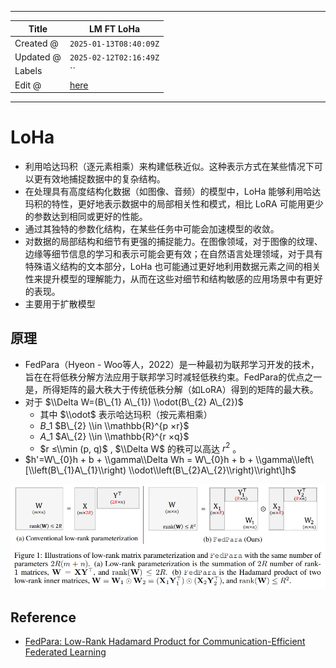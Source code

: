 -----

| Title     | LM FT LoHa                                            |
| --------- | ----------------------------------------------------- |
| Created @ | `2025-01-13T08:40:09Z`                                |
| Updated @ | `2025-02-12T02:16:49Z`                                |
| Labels    | \`\`                                                  |
| Edit @    | [here](https://github.com/junxnone/aiwiki/issues/492) |

-----

# LoHa

  - 利用哈达玛积（逐元素相乘）来构建低秩近似。这种表示方式在某些情况下可以更有效地捕捉数据中的复杂结构。
  - 在处理具有高度结构化数据（如图像、音频）的模型中，LoHa 能够利用哈达玛积的特性，更好地表示数据中的局部相关性和模式，相比 LoRA
    可能用更少的参数达到相同或更好的性能。
  - 通过其独特的参数化结构，在某些任务中可能会加速模型的收敛。
  - 对数据的局部结构和细节有更强的捕捉能力。在图像领域，对于图像的纹理、边缘等细节信息的学习和表示可能会更有效；在自然语言处理领域，对于具有特殊语义结构的文本部分，LoHa
    也可能通过更好地利用数据元素之间的相关性来提升模型的理解能力，从而在这些对细节和结构敏感的应用场景中有更好的表现。
  - 主要用于扩散模型

## 原理

  - FedPara（Hyeon -
    Woo等人，2022）是一种最初为联邦学习开发的技术，旨在在将低秩分解方法应用于联邦学习时减轻低秩约束。FedPara的优点之一是，所得矩阵的最大秩大于传统低秩分解（如LoRA）得到的矩阵的最大秩。
  - 对于 $\\Delta W=(B\_{1} A\_{1}) \\odot(B\_{2} A\_{2})$
      - 其中 $\\odot$ 表示哈达玛积（按元素相乘）
      - $B\_{1}$ $B\_{2} \\in \\mathbb{R}^{p ×r}$
      - $A\_{1}$ $A\_{2} \\in \\mathbb{R}^{r ×q}$
      - $r ≤\\min (p, q)$ , $\\Delta W$ 的秩可以高达 $r^{2}$ 。
  - $h'=W\_{0}h + b + \\gamma\\Delta Wh = W\_{0}h + b +
    \\gamma\\left\[\\left(B\_{1}A\_{1}\\right)
    \\odot\\left(B\_{2}A\_{2}\\right)\\right\]h$

![image](media/94574406b239527d8f3aa3753e5aa6d384f73bec.png)

## Reference

  - [FedPara: Low-Rank Hadamard Product for Communication-Efficient
    Federated Learning](https://arxiv.org/pdf/2108.06098)
